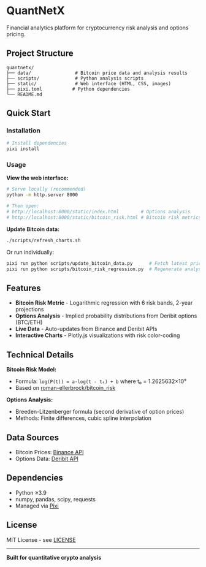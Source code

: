# QuantNetX

Financial analytics platform for cryptocurrency risk analysis and options pricing.

## Project Structure

```
quantnetx/
├── data/                # Bitcoin price data and analysis results
├── scripts/             # Python analysis scripts
├── static/              # Web interface (HTML, CSS, images)
├── pixi.toml           # Python dependencies
└── README.md
```

## Quick Start

### Installation

```bash
# Install dependencies
pixi install
```

### Usage

**View the web interface:**
```bash
# Serve locally (recommended)
python -m http.server 8000

# Then open:
# http://localhost:8000/static/index.html        # Options analysis
# http://localhost:8000/static/bitcoin_risk.html # Bitcoin risk metrics
```

**Update Bitcoin data:**
```bash
./scripts/refresh_charts.sh
```

Or run individually:
```bash
pixi run python scripts/update_bitcoin_data.py      # Fetch latest prices
pixi run python scripts/bitcoin_risk_regression.py  # Regenerate analysis
```

## Features

- **Bitcoin Risk Metric** - Logarithmic regression with 6 risk bands, 2-year projections
- **Options Analysis** - Implied probability distributions from Deribit options (BTC/ETH)
- **Live Data** - Auto-updates from Binance and Deribit APIs
- **Interactive Charts** - Plotly.js visualizations with risk color-coding

## Technical Details

**Bitcoin Risk Model:**
- Formula: `log(P(t)) = a·log(t - t₀) + b` where t₀ = 1.2625632×10⁹
- Based on [roman-ellerbrock/bitcoin_risk](https://github.com/roman-ellerbrock/bitcoin_risk)

**Options Analysis:**
- Breeden-Litzenberger formula (second derivative of option prices)
- Methods: Finite differences, cubic spline interpolation

## Data Sources

- Bitcoin Prices: [Binance API](https://api.binance.com)
- Options Data: [Deribit API](https://www.deribit.com/api/v2/)

## Dependencies

- Python ≥3.9
- numpy, pandas, scipy, requests
- Managed via [Pixi](https://prefix.dev/docs/pixi/overview)

## License

MIT License - see [LICENSE](LICENSE)

---

**Built for quantitative crypto analysis**
